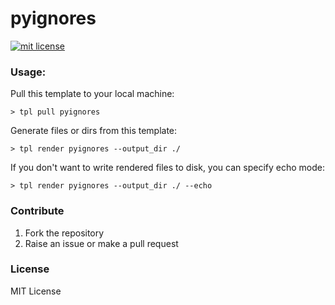 # pyignores

[![mit license](https://img.shields.io/badge/license-mit-yellow.svg)](https://opensource.org/licenses/mit)

### Usage:

Pull this template to your local machine:

```
> tpl pull pyignores

```

Generate files or dirs from this template:

```
> tpl render pyignores --output_dir ./

```

If you don't want to write rendered files to disk, you can specify echo mode:

```
> tpl render pyignores --output_dir ./ --echo

```

### Contribute

1. Fork the repository
2. Raise an issue or make a pull request

### License

MIT License

